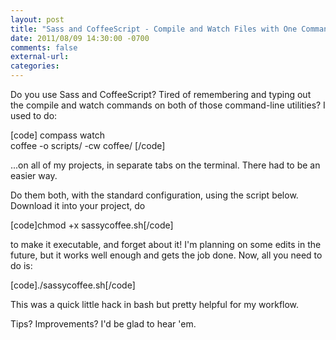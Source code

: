 ```yaml
---
layout: post
title: "Sass and CoffeeScript - Compile and Watch Files with One Command"
date: 2011/08/09 14:30:00 -0700
comments: false
external-url:
categories:
---
```



Do you use Sass and CoffeeScript? Tired of remembering and typing out the compile 
and watch commands on both of those command-line utilities? I used to do:

  
[code] compass watch   
 coffee -o scripts/ -cw coffee/ [/code]

...on all of my projects, in separate tabs on the terminal. There had to be 
an easier way.

Do them both, with the standard configuration, using the script below. Download 
it into your project, do

[code]chmod +x sassycoffee.sh[/code]

to make it executable, and forget about it! I'm planning on some edits in the 
future, but it works well enough and gets the job done. Now, all you need to 
do is:

[code]./sassycoffee.sh[/code]

This was a quick little hack in bash but pretty helpful for my workflow.

Tips? Improvements? I'd be glad to hear 'em.



